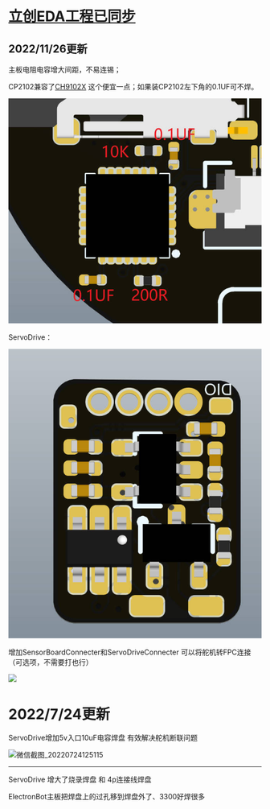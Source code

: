 # [立创EDA工程已同步](https://oshwhub.com/txp666/electronbot_study)

## 2022/11/26更新

主板电阻电容增大间距，不易连锡；

CP2102兼容了[CH9102X](https://item.taobao.com/item.htm?spm=a230r.1.14.6.1bea68c9lNiSzG&id=675981384914&ns=1&abbucket=11#detail) 这个便宜一点；如果装CP2102左下角的0.1UF可不焊。

![](../Images/6.jpg)

ServoDrive：

![](../Images/7.jpg)

增加SensorBoardConnecter和ServoDriveConnecter 可以将舵机转FPC连接  （可选项，不需要打也行）

![](../Images/3.jpg)

# 2022/7/24更新

ServoDrive增加5v入口10uF电容焊盘  有效解决舵机断联问题

![微信截图_20220724125115](https://user-images.githubusercontent.com/52451470/180632924-0cb20829-f492-4989-bb4b-967b65d54cee.png)


********************************************************************************************************************

ServoDrive 增大了烧录焊盘 和 4p连接线焊盘

ElectronBot主板把焊盘上的过孔移到焊盘外了、3300好焊很多

